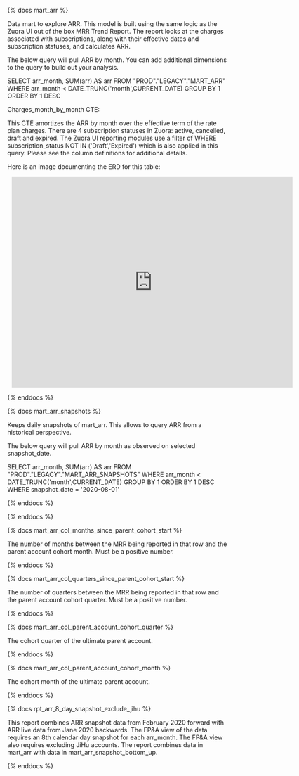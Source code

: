 {% docs mart_arr %}

Data mart to explore ARR. This model is built using the same logic as the Zuora UI out of the box MRR Trend Report. The report looks at the charges associated with subscriptions, along with their effective dates and subscription statuses, and calculates ARR.

The below query will pull ARR by month. You can add additional dimensions to the query to build out your analysis.

SELECT
  arr_month,
  SUM(arr)  AS arr
FROM "PROD"."LEGACY"."MART_ARR"
WHERE arr_month < DATE_TRUNC('month',CURRENT_DATE)
GROUP BY 1
ORDER BY 1 DESC

Charges_month_by_month CTE:

This CTE amortizes the ARR by month over the effective term of the rate plan charges. There are 4 subscription statuses in Zuora: active, cancelled, draft and expired. The Zuora UI reporting modules use a filter of WHERE subscription_status NOT IN ('Draft','Expired') which is also applied in this query. Please see the column definitions for additional details.

Here is an image documenting the ERD for this table:

<div style="width: 640px; height: 480px; margin: 10px; position: relative;"><iframe allowfullscreen frameborder="0" style="width:640px; height:480px" src="https://app.lucidchart.com/documents/embeddedchart/998dbbae-f04e-4310-9d85-0c360a40a018" id="T0XuoGn786sQ"></iframe></div>

{% enddocs %}

{% docs mart_arr_snapshots %}

Keeps daily snapshots of mart_arr. This allows to query ARR from a historical perspective.

The below query will pull ARR by month as observed on selected snapshot_date.

SELECT
  arr_month,
  SUM(arr)  AS arr
FROM "PROD"."LEGACY"."MART_ARR_SNAPSHOTS"
WHERE arr_month < DATE_TRUNC('month',CURRENT_DATE)
GROUP BY 1
ORDER BY 1 DESC
WHERE snapshot_date = '2020-08-01'

{% enddocs %}

{% enddocs %}

{% docs mart_arr_col_months_since_parent_cohort_start %}

The number of months between the MRR being reported in that row and the parent account cohort month. Must be a positive number.

{% enddocs %}

{% docs mart_arr_col_quarters_since_parent_cohort_start %}

The number of quarters between the MRR being reported in that row and the parent account cohort quarter. Must be a positive number.

{% enddocs %}

{% docs mart_arr_col_parent_account_cohort_quarter %}

The cohort quarter of the ultimate parent account.

{% enddocs %}


{% docs mart_arr_col_parent_account_cohort_month %}

The cohort month of the ultimate parent account.

{% enddocs %}

{% docs rpt_arr_8_day_snapshot_exclude_jihu %}

This report combines ARR snapshot data from February 2020 forward with ARR live data from Jane 2020 backwards. The FP&A view of the data requires an 8th calendar day snapshot for each arr_month. The FP&A view also requires excluding JiHu accounts. The report combines data in mart_arr with data in mart_arr_snapshot_bottom_up.

{% enddocs %}
